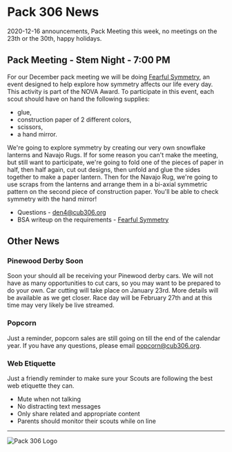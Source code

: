 # Pack 306 News
2020-12-16 announcements, Pack Meeting this week, no meetings on the 23th or the 30th, happy holidays.

## Pack Meeting - Stem Night - 7:00 PM
For our December pack meeting we will be doing [Fearful Symmetry](https://www.scouting.org/stem-nova-awards/awards/cub-scout/fearful-symmetry/), an event designed to help explore how symmetry affects our life every day. This activity is part of the NOVA Award. To participate in this event, each scout should have on hand the following supplies:

* glue,
* construction paper of 2 different colors,
* scissors,
* a hand mirror.

We're going to explore symmetry by creating our very own snowflake lanterns and Navajo Rugs. If for some reason you can't make the meeting, but still want to participate, we're going to fold one of the pieces of paper in half, then half again, cut out designs, then unfold and glue the sides together to make a paper lantern. Then for the Navajo Rug, we're going to use scraps from the lanterns and arrange them in a bi-axial symmetric pattern on the second piece of construction paper. You'll be able to check symmetry with the hand mirror!

* Questions - [den4@cub306.org](mailto:den4@cub306.org?subject=stem%20night%20question)
* BSA writeup on the requirements - [Fearful Symmetry](https://www.scouting.org/stem-nova-awards/awards/cub-scout/fearful-symmetry/)

## Other News

### Pinewood Derby Soon
Soon your should all be receiving your Pinewood derby cars. We will not have as many opportunities to cut cars, so you may want to be prepared to do your own. Car cutting will take place on January 23rd. More details will be available as we get closer. Race day will be February 27th and at this time may very likely be live streamed.

### Popcorn

Just a reminder, popcorn sales are still going on till the end of the calendar year. If you have any questions, please email [popcorn@cub306.org](mailto:popcorn@cub306.org?subject=questions).

### Web Etiquette

Just a friendly reminder to make sure your Scouts are following the best web etiquette they can.

* Mute when not talking
* No distracting text messages
* Only share related and appropriate content
* Parents should monitor their scouts while on line


----

![Pack 306 Logo](https://cub306.org/images/PackLogo_Small.png?when=2020-12-16&where=web)
